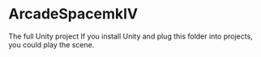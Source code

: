# ArcadeSpacemkIV
The full Unity project
If you install Unity and plug this folder into projects, you could play the scene.
